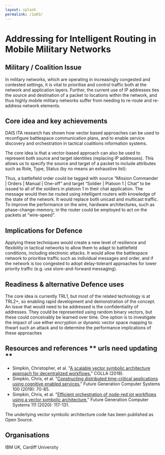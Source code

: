 ```yaml
---
layout: splash
permalink: /1a03/
---
```


# Addressing for Intelligent Routing in Mobile Military Networks

<!-- [Watch the video](https://ibm.box.com/xxx) -->

## Military / Coalition Issue
In military networks, which are operating in increasingly congested and contested settings, it is vital to prioritise and control traffic both at the network and application layers. Further, the current use of IP addresses ties the source and destination of a packet to locations within the network, and thus highly mobile military networks suffer from needing to re-route and re-address network elements.

## Core idea and key achievements
DAIS ITA research has shown how vector based approaches can be used to reconfigure battlespace communication plans, and to enable service discovery and orchestration in tactical coalitions information systems.

The core idea is that a vector-based approach can also be used to represent both source and target identities (replacing IP addresses). This allows us to specify the source and target of a packet to include attributes such as Role, Type, Status (by no means an exhaustive list):

Thus, a battlefield order could be tagged with source “Mission Commander | Orders | Manual | One-off” and target “Soldier | Platoon 1 | Chat” to be issued to all of the soldiers in platoon 1 in their chat application. The message would then be routed using intelligent routers with knowledge of the state of the network. It would replace both unicast and multicast traffic. To improve the performance on the wire, hardware architectures, such as phase-change-memory, in the router could be employed to act on the packets at “wire-speed”.


## Implications for Defence
Applying these techniques would create a new level of resilience and flexibility in tactical networks to allow them to adapt to battlefield conditions, including electronic attacks.  It would allow the battlespace network to prioritise traffic such as individual messages and order, and if the network is too congested to adopt delay-tolerant approaches for lower priority traffic (e.g. use store-and-forward messaging).

## Readiness & alternative Defence uses
The core idea is currently TRL1, but most of the related technology is at TRL2+, so enabling rapid development and demonstration of the concept.   
An issue that would need to be addressed is the confidentiality of addresses.  They could be represented using random binary vectors, but these could conceivably be learned over time.  One option is to investigate the impact of use either encryption or dynamic vector space mapping to thwart such an attack and to determine the performance implications of these approaches


<!-- ![image info](/dais/achievements/images/1a02_figure1.jpg) -->

## Resources and references  ** urls need updating  **

* Simpkin, Christopher, et al. "[A scalable vector symbolic architecture approach for decentralized workflows.](/doc-2679)" COLLA (2018).
* Simpkin, Chris, et al. "[Constructing distributed time-critical applications using cognitive enabled services.](/doc-4872)" Future Generation Computer Systems 100 (2019): 70-85.
* Simpkin, Chris, et al. "[Efficient orchestration of node-red iot workflows using a vector symbolic architecture.](/doc-5544)" Future Generation Computer Systems 111 (2020): 117-131.

The underlying vector symbolic architecture code has been published as Open Source.


## Organisations
IBM UK, Cardiff University
